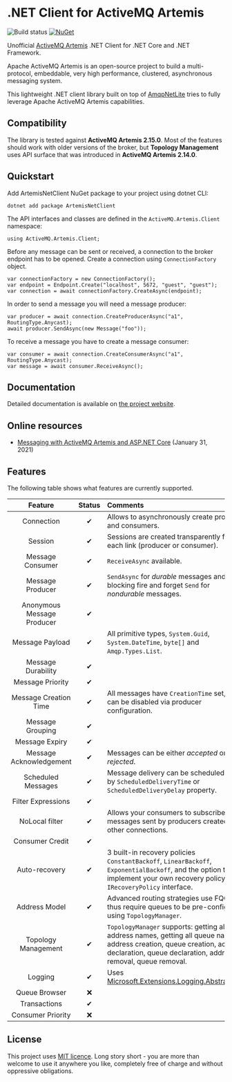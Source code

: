 # .NET Client for ActiveMQ Artemis

![Build status](https://github.com/Havret/dotnet-activemq-artemis-client/workflows/Build/badge.svg)
[![NuGet](https://img.shields.io/nuget/vpre/ArtemisNetClient.svg)](https://www.nuget.org/packages/ArtemisNetClient)

Unofficial [ActiveMQ Artemis](https://activemq.apache.org/components/artemis/) .NET Client for .NET Core and .NET Framework.

Apache ActiveMQ Artemis is an open-source project to build a multi-protocol, embeddable, very high performance, clustered, asynchronous messaging system.

This lightweight .NET client library built on top of [AmqpNetLite](http://azure.github.io/amqpnetlite/) tries to fully leverage Apache ActiveMQ Artemis capabilities.

## Compatibility

The library is tested against **ActiveMQ Artemis 2.15.0**. Most of the features should work with older versions of the broker, but **Topology Management** uses API surface that was introduced in **ActiveMQ Artemis 2.14.0**.

## Quickstart

Add ArtemisNetClient NuGet package to your project using dotnet CLI:

```
dotnet add package ArtemisNetClient
```

The API interfaces and classes are defined in the `ActiveMQ.Artemis.Client` namespace:

```
using ActiveMQ.Artemis.Client;
```

Before any message can be sent or received, a connection to the broker endpoint has to be opened. Create a connection using `ConnectionFactory` object.

```
var connectionFactory = new ConnectionFactory();
var endpoint = Endpoint.Create("localhost", 5672, "guest", "guest");
var connection = await connectionFactory.CreateAsync(endpoint);
```

In order to send a message you will need a message producer:

```
var producer = await connection.CreateProducerAsync("a1", RoutingType.Anycast);
await producer.SendAsync(new Message("foo"));
```

To receive a message you have to create a message consumer:

```
var consumer = await connection.CreateConsumerAsync("a1", RoutingType.Anycast);
var message = await consumer.ReceiveAsync();
```

## Documentation

Detailed documentation is available on [the project website](https://havret.github.io/dotnet-activemq-artemis-client/).

## Online resources

- [Messaging with ActiveMQ Artemis and ASP.NET Core](https://havret.io/activemq-artemis-net-core) (January 31, 2021)

## Features

The following table shows what features are currently supported.

|Feature|Status|Comments|
|:-:|:-:|:-|
|Connection|✔|Allows to asynchronously create producers and consumers.|
|Session|✔|Sessions are created transparently for each link (producer or consumer).|
|Message Consumer|✔|`ReceiveAsync` available.|
|Message Producer|✔|`SendAsync` for *durable* messages and non-blocking fire and forget `Send` for *nondurable* messages.|
|Anonymous Message Producer|✔||
|Message Payload|✔|All primitive types, `System.Guid`, `System.DateTime`, `byte[]` and `Amqp.Types.List`.|
|Message Durability|✔||
|Message Priority|✔||
|Message Creation Time|✔|All messages have `CreationTime` set, but it can be disabled via producer configuration.|
|Message Grouping|✔||
|Message Expiry|✔||
|Message Acknowledgement|✔|Messages can be either *accepted* or *rejected*.|
|Scheduled Messages|✔|Message delivery can be scheduled either by `ScheduledDeliveryTime` or `ScheduledDeliveryDelay` property.
|Filter Expressions|✔||
|NoLocal filter|✔|Allows your consumers to subscribe to messages sent by producers created by other connections.|
|Consumer Credit|✔||
|Auto-recovery|✔|3 built-in recovery policies `ConstantBackoff`, `LinearBackoff`, `ExponentialBackoff`, and the option to implement your own recovery policy via `IRecoveryPolicy` interface.|
|Address Model|✔|Advanced routing strategies use FQQN, thus require queues to be pre-configured using `TopologyManager`.|
|Topology Management|✔|`TopologyManager` supports: getting all address names, getting all queue names, address creation, queue creation, address declaration, queue declaration, address removal, queue removal.|
|Logging|✔|Uses [Microsoft.Extensions.Logging.Abstractions](https://www.nuget.org/packages/Microsoft.Extensions.Logging.Abstractions/).|
|Queue Browser|❌||
|Transactions|✔||
|Consumer Priority|❌||

## License

This project uses [MIT licence](https://github.com/Havret/dotnet-activemq-artemis-client/blob/master/LICENSE). Long story short - you are more than welcome to use it anywhere you like, completely free of charge and without oppressive obligations.